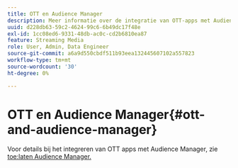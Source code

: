 ```yaml
---
title: OTT en Audience Manager
description: Meer informatie over de integratie van OTT-apps met Audience Manager.
uuid: d228db63-59c2-4624-99c6-6b49dc17f48e
exl-id: 1cc08ed6-9331-48db-ac0c-cd2b6810ea87
feature: Streaming Media
role: User, Admin, Data Engineer
source-git-commit: a6a9d550cbdf511b93eea132445607102a557823
workflow-type: tm+mt
source-wordcount: '30'
ht-degree: 0%

---
```


# OTT en Audience Manager{#ott-and-audience-manager}

Voor details bij het integreren van OTT apps met Audience Manager, zie [&#x200B; toe:laten Audience Manager.](/help/legacy/intro-to-ava/am-enablement.md)
